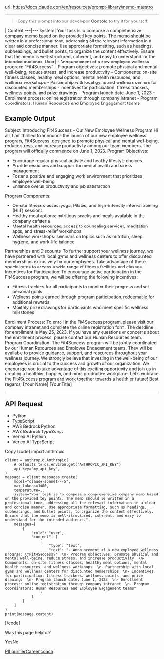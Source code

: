 url: https://docs.claude.com/en/resources/prompt-library/memo-maestro

---

> Copy this prompt into our developer [Console](https://console.anthropic.com/dashboard) to try it for yourself\!

| Content
---|---
System| Your task is to compose a comprehensive company memo based on the provided key points. The memo should be written in a professional tone, addressing all the relevant information in a clear and concise manner. Use appropriate formatting, such as headings, subheadings, and bullet points, to organize the content effectively. Ensure that the memo is well-structured, coherent, and easy to understand for the intended audience.
User| \- Announcement of a new employee wellness program: “Fit4Success”
\- Program objectives: promote physical and mental well-being, reduce stress, and increase productivity
\- Components: on-site fitness classes, healthy meal options, mental health resources, and wellness workshops
\- Partnership with local gyms and wellness centers for discounted memberships
\- Incentives for participation: fitness trackers, wellness points, and prize drawings
\- Program launch date: June 1, 2023
\- Enrollment process: online registration through company intranet
\- Program coordinators: Human Resources and Employee Engagement teams

## Example Output

Subject: Introducing Fit4Success - Our New Employee Wellness Program Hi all, I am thrilled to announce the launch of our new employee wellness program, Fit4Success, designed to promote physical and mental well-being, reduce stress, and increase productivity among our team members. The program will officially commence on June 1, 2023. Program Objectives:

  * Encourage regular physical activity and healthy lifestyle choices
  * Provide resources and support for mental health and stress management
  * Foster a positive and engaging work environment that prioritizes employee well-being
  * Enhance overall productivity and job satisfaction

Program Components:

  * On-site fitness classes: yoga, Pilates, and high-intensity interval training \(HIIT\) sessions
  * Healthy meal options: nutritious snacks and meals available in the company cafeteria
  * Mental health resources: access to counseling services, meditation apps, and stress-relief workshops
  * Wellness workshops: seminars on topics such as nutrition, sleep hygiene, and work-life balance

Partnerships and Discounts:
To further support your wellness journey, we have partnered with local gyms and wellness centers to offer discounted memberships exclusively for our employees. Take advantage of these special rates to access a wide range of fitness facilities and classes. Incentives for Participation:
To encourage active participation in the Fit4Success program, we will be offering the following incentives:

  * Fitness trackers for all participants to monitor their progress and set personal goals
  * Wellness points earned through program participation, redeemable for additional rewards
  * Monthly prize drawings for participants who meet specific wellness milestones

Enrollment Process:
To enroll in the Fit4Success program, please visit our company intranet and complete the online registration form. The deadline for enrollment is May 25, 2023. If you have any questions or concerns about the enrollment process, please contact our Human Resources team. Program Coordination:
The Fit4Success program will be jointly coordinated by our Human Resources and Employee Engagement teams. They will be available to provide guidance, support, and resources throughout your wellness journey. We strongly believe that investing in the well-being of our employees is crucial to the success and growth of our organization. We encourage you to take advantage of this exciting opportunity and join us in creating a healthier, happier, and more productive workplace. Let’s embrace the Fit4Success program and work together towards a healthier future\! Best regards,
\[Your Name\]
\[Your Title\]

* * *

## API Request

  * Python
  * TypeScript
  * AWS Bedrock Python
  * AWS Bedrock TypeScript
  * Vertex AI Python
  * Vertex AI TypeScript

Copy
[code]
    import anthropic

    client = anthropic.Anthropic(
        # defaults to os.environ.get("ANTHROPIC_API_KEY")
        api_key="my_api_key",
    )
    message = client.messages.create(
        model="claude-sonnet-4-5",
        max_tokens=1000,
        temperature=1,
        system="Your task is to compose a comprehensive company memo based on the provided key points. The memo should be written in a professional tone, addressing all the relevant information in a clear and concise manner. Use appropriate formatting, such as headings, subheadings, and bullet points, to organize the content effectively. Ensure that the memo is well-structured, coherent, and easy to understand for the intended audience.",
        messages=[
            {
                "role": "user",
                "content": [
                    {
                        "type": "text",
                        "text": "- Announcement of a new employee wellness program: \"Fit4Success\"  \n- Program objectives: promote physical and mental well-being, reduce stress, and increase productivity  \n- Components: on-site fitness classes, healthy meal options, mental health resources, and wellness workshops  \n- Partnership with local gyms and wellness centers for discounted memberships  \n- Incentives for participation: fitness trackers, wellness points, and prize drawings  \n- Program launch date: June 1, 2023  \n- Enrollment process: online registration through company intranet  \n- Program coordinators: Human Resources and Employee Engagement teams"
                    }
                ]
            }
        ]
    )
    print(message.content)

[/code]

Was this page helpful?

YesNo

[PII purifier](/en/resources/prompt-library/pii-purifier)[Career coach](/en/resources/prompt-library/career-coach)
